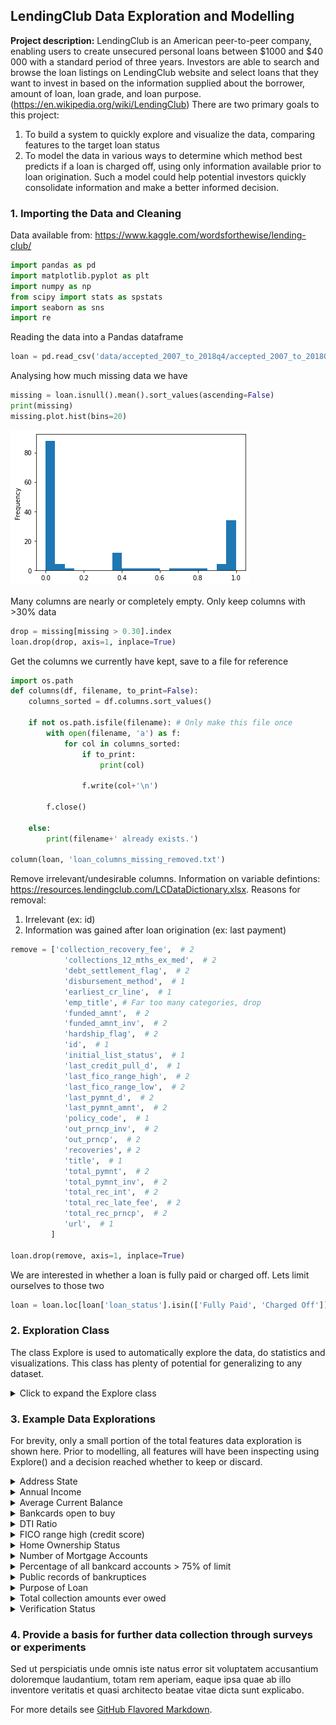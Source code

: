 ## LendingClub Data Exploration and Modelling

**Project description:** LendingClub is an American peer-to-peer company, enabling users to create unsecured personal loans between $1000 and $40 000 with a standard period of three years. Investors are able to search and browse the loan listings on LendingClub website and select loans that they want to invest in based on the information supplied about the borrower, amount of loan, loan grade, and loan purpose. (https://en.wikipedia.org/wiki/LendingClub)
There are two primary goals to this project:
1. To build a system to quickly explore and visualize the data, comparing features to the target loan status
2. To model the data in various ways to determine which method best predicts if a loan is charged off, using only information available prior to loan origination. Such a model could help potential investors quickly consolidate information and make a better informed decision. 

### 1. Importing the Data and Cleaning

Data available from: https://www.kaggle.com/wordsforthewise/lending-club/

```python
import pandas as pd
import matplotlib.pyplot as plt
import numpy as np
from scipy import stats as spstats
import seaborn as sns
import re
```

Reading the data into a Pandas dataframe

```python
loan = pd.read_csv('data/accepted_2007_to_2018q4/accepted_2007_to_2018Q4.csv', low_memory=False)
```

Analysing how much missing data we have

```python
missing = loan.isnull().mean().sort_values(ascending=False)
print(missing)
missing.plot.hist(bins=20)
```
<img src="images/missing.png?raw=true"/>

Many columns are nearly or completely empty. Only keep columns with >30% data
```python
drop = missing[missing > 0.30].index
loan.drop(drop, axis=1, inplace=True)
```

Get the columns we currently have kept, save to a file for reference
```python
import os.path
def columns(df, filename, to_print=False):
    columns_sorted = df.columns.sort_values()
    
    if not os.path.isfile(filename): # Only make this file once
        with open(filename, 'a') as f:
            for col in columns_sorted:
                if to_print:
                    print(col)
                    
                f.write(col+'\n')
                
        f.close()
    
    else:
        print(filename+' already exists.')

column(loan, 'loan_columns_missing_removed.txt')
```

Remove irrelevant/undesirable columns. Information on variable defintions: https://resources.lendingclub.com/LCDataDictionary.xlsx.
Reasons for removal:
1. Irrelevant (ex: id)
2. Information was gained after loan origination (ex: last payment)
```python
remove = ['collection_recovery_fee',  # 2
            'collections_12_mths_ex_med',  # 2
            'debt_settlement_flag',  # 2
            'disbursement_method',  # 1
            'earliest_cr_line',  # 1
            'emp_title', # Far too many categories, drop
            'funded_amnt',  # 2
            'funded_amnt_inv',  # 2
            'hardship_flag',  # 2
            'id',  # 1
            'initial_list_status',  # 1
            'last_credit_pull_d',  # 1
            'last_fico_range_high',  # 2
            'last_fico_range_low',  # 2
            'last_pymnt_d',  # 2
            'last_pymnt_amnt',  # 2
            'policy_code',  # 1
            'out_prncp_inv',  # 2
            'out_prncp',  # 2
            'recoveries', # 2
            'title',  # 1
            'total_pymnt',  # 2
            'total_pymnt_inv',  # 2
            'total_rec_int',  # 2
            'total_rec_late_fee',  # 2
            'total_rec_prncp',  # 2
            'url',  # 1
         ]
         
loan.drop(remove, axis=1, inplace=True)
```

We are interested in whether a loan is fully paid or charged off. Lets limit ourselves to those two
```python
loan = loan.loc[loan['loan_status'].isin(['Fully Paid', 'Charged Off'])]
```

### 2. Exploration Class
The class Explore is used to automatically explore the data, do statistics and visualizations. This class has plenty of potential for generalizing to any dataset. 

<details><summary>Click to expand the Explore class</summary>
        
```python
class Explore:    
    """ Explores relations with of a feature with a binary target
    Parameters
    -----------
    feat: string
        The feature being compared to the target
    binary_target: string,
        The binary target. Default is "loan_status"
    as_cat:
        To treat the feature as categorical data. Default False.  
    Attributes
    ----------
    dtype: string
        The feature's data type ('float' or 'object'), automatically determined
    target_values: list, length=2
        The values in the binary target, automatically calculated
    subset: Pandas dataframe
        A subset of the data with only the feature and binary target
    bucket: int, dict or None (default)
        If int, bucket dictionary is automatically made from user defined integer. 
        User defined dictionarys have form: {'bucket_range_name':[min,max],...}, eg. {'0':[0,0], '0+':[1,999]} (numerical)
            OR {'bucket_cat_name':[cat1,cat2,...],...} (categorical)
    """
    
    def __init__(self, 
                 feat, 
                 binary_target='loan_status', 
                 bucket=None,
                 as_cat=False):
        
        self.feat = feat
        self.binary_target = binary_target
        
        # Create a subset of the data from the feature and target
        self.subset = loan.loc[:,[self.feat, binary_target]]
        
        self.as_cat = as_cat
        
        # Drop NaNs, store the result and print for user
        self.num_missing = 0
        na_value_counts = self.subset[feat].isna().value_counts()
        
        if True in na_value_counts.index:
            orginal_num_rows = self.subset.shape[0]
            self.num_missing = na_value_counts[True]
            print(f'{feat} has {self.num_missing} ({(self.num_missing/orginal_num_rows)*100:.2f}%) missing rows. They are dropped.')
            self.subset.dropna(inplace=True)
                  
        else: 
            print(f'{feat} has no missing rows!')
        
        # Determine the feature data type
        if np.issubdtype(self.subset[self.feat], float) and not as_cat:
            self.dtype = 'float'
        else:
            self.dtype = 'object'
        
        # Initialize the self.bucket variable
        if bucket != None:
            if isinstance(bucket, int): # If int, automatically create buckets with user given value of quantiles
                self.bucket = self.quantile_bucketizer(bucket)
                
            elif isinstance(bucket, dict): # If user defined, use that
                self.bucket = bucket
            
            self.bucketize_data() # Finally, bucketize the data
            
        else:
            self.bucket = None
        
        # Create the target_values list, i.e. the two binary values in the target
        self.target_values = []
        self.target_values.append(self.subset[binary_target].unique()[0])
        self.target_values.append(self.subset[binary_target].unique()[1])

  
    def bucket_key_words(self):
        '''Allows bucket dictionary to have key words inputted for convenience  
        '''
        if self.dtype == 'float' and not self.as_cat:
            # Create new bucket dict to replace old one (prevents dictionary iteration errors when replacing key:values)
            new_bucket = dict() 
            
            for key in self.bucket:
                value = self.bucket[key]
                
                # If a single integer passed, make the range [value, value]
                if isinstance(value, int):
                    new_bucket['['+str(value)+','+str(value)+']'] = [value, value]
                
                # If values are a list, search for key words (currently 'min' or 'max')
                elif isinstance(value, list):
                    new_list = [None for i in range(0, len(value))]
                    for i in range(0, len(value)):
                        new_list[i] = self.bucket[key][i]
                        
                        if isinstance(new_list[i], str):
                            if list_val == 'min':
                                new_list[i] = self.subset[self.feat].min()

                            elif list_val == 'max':
                                 new_list[i] = self.subset[self.feat].max()
                        
                    new_bucket[key] = new_list

                # If value is a string
                elif isinstance(value, str):
                    # '+' in the string value indicates we want a range greater (or equal) to the value
                        # Input should be of form '{int_val}+' OR '{int_val}+=' OR '{int_val}=+'
                    if '+' in value:
                        
                        # = present, so we want to replace with closed interval '[int_val,max]':[int_val,max]
                        if '=' in value:
                            int_val = int(value[:-2]) #
                            left_bracket = '['
                            
                        # No =, so we want to replace with left open interval '(int_val,max]':[int_val,max] 
                        else: 
                            int_val = int(value[:-1])
                            left_bracket = '('
                        
                        max_val = self.subset[self.feat].max()
                        
                        # Set new key with proper formatting and value, delete old key
                        new_bucket[left_bracket+str(int_val)+','+str(max_val)+']'] = [int_val, max_val]
                    
                    else:
                        # Determine if a string number (ex: '123') is inputted, range to be [int_value, int_value]
                        is_number = True
                        for s in value:
                            if not s.isdigit():
                                is_number = False
                        
                        if is_number:
                            int_value = int(value)
                            new_bucket['['+value+','+value+']'] = [int_value, int_value]
                         
            # Replace with new bucket
            self.bucket = new_bucket


    def quantile_bucketizer(self, numq=4, frmt='.2f'):
        ''' Automatically creates a bucket dictionary using quantiles for the data
        Parameters
        -----------
        numq: int
            Number of quantiles to break the data into
        frmt: string
            Formatting for the values, '.2f' for two decimals, 'nodec' for no decimals
        '''
        
        quantiles = dict()
        
        for i in range(-1,numq): #-1 to include the "zeroeth quartile" (min)
            val = self.subset[self.feat].quantile(( 1/numq) * (i+1))
            quantiles[i+1] = val

        bucket = dict()
        
        for key in quantiles:
            if key < numq:
                lower = quantiles[key]
                upper = quantiles[key + 1]

                if frmt == '.2f':
                    lower_format = f'{lower:.2f}'
                    upper_format = f'{upper:.2f}'

                elif frmt == 'nodec':
                    lower_format = f'{lower:.0f}'
                    upper_format = f'{upper:.0f}'

                if key != numq-1: 
                    key_string = '['+lower_format+','+upper_format+')'
                
                else: # If it is the last value, we want fully closed brackets
                    key_string = '['+lower_format+','+upper_format+']'
                
                bucket[key_string] = [lower, upper]

        print(f'Bucket automatically computed for {numq} quantiles:\n{bucket}')
        return bucket


    def bracket_type(self, value):
        ''' Uses simple regular expressions to determine bracket type (open, left open, right open, closed)
        from the key in the bucket dictionary. 
        Parameters| value, string
        '''
        if re.match('(\[.*\])', value) != None: return 'c'
        
        elif re.match('(\(.*\])', value) != None: return 'l'
        
        elif re.match('(\[.*\))', value) != None: return 'r'
        
        elif re.match('(\(.*\))', value) != None: return 'o'
        
        else: return False


    def bucketize_data(self, new=None):
        '''Using the bucket dictionary, sort the data into their buckets
        Parameters| new: User defined bucket dictionary or None (default) 
        '''
        if new == None and 'bucketized_'+self.feat in self.subset.columns:
            pass # Do nothing if already bucketized
        
        else:
            if self.bucket == None and new == None: 
                # Create a bucket dictionary if necessary, default 10
                self.bucket = self.quantile_bucketizer(10)
                
            if new != None:
                if isinstance(new, int): # If int given, automake with quantile_bucketizer function
                    self.bucket = self.quantile_bucketizer(numq=new)
                
                else:    
                    self.bucket = new # If new bucket given (and not int), set it
                
            # In case there are bucket key words
            self.bucket_key_words()
            
            # With everything set up, perform the bucketization
            self.bucketize()


    def bucketize(self):
        ''' Bucketizes the data. self.bucket_dict format should have a format like this when called:
        {'[num1,num2]':[num1,num2], 
         '[num3,num4)':[num3,num4],
         '(num5,num6]':[num5,num6],
         '(num7,num8)':[num7,num8]}
         The bracket types in the string key determines the type of inclusion used.
         Calling self.bucket_key_words() prior ensures any valid key words are put into this format
        '''
        # Categorical bucketizing
        if self.dtype == 'object' or self.as_cat: 
            for key in self.bucket:
                indices = (self.subset[self.feat].isin(self.bucket[key]))
                self.subset.loc[indices, 'bucketized_'+self.feat] = key
                
                
        # Numerical bucketizing
        else:
            for key in self.bucket:
                # Determine the type of inclusion
                bracket_type = self.bracket_type(key)

                # Extract the boundaries 
                lower = self.bucket[key][0]
                upper = self.bucket[key][1]

                # Determine the indices using the correct inclusion
                if bracket_type == 'c': # Closed
                    indices = (self.subset[self.feat] >= lower) & (self.subset[self.feat] <= upper)

                elif bracket_type == 'l': # Left open
                    indices = (self.subset[self.feat] > lower) & (self.subset[self.feat] <= upper)

                elif bracket_type == 'r': # Right open
                    indices = (self.subset[self.feat] >= lower) & (self.subset[self.feat] < upper)

                elif bracket_type == 'o': # Open
                    indices = (self.subset[self.feat] > lower) & (self.subset[self.feat] < upper)

                # Using the indices, replace the data with the bucket key in a new 'bucketized'+self.feat column
                self.subset.loc[indices, 'bucketized_'+self.feat] = key


    def log_transform(self):
        ''' Performs a log transformation of the data, only if not done already
        '''
        if 'log_'+self.feat in self.subset.columns:
            pass # Do nothing if already log transformed
        
        else: 
            self.subset['log_'+self.feat] = self.subset[self.feat].apply(lambda x: np.log(x+1))


    def delete_values(self, values):
        '''Deletes values from a given list. List values can be strings, integers or length 2 lists (ranges to delete)
        '''
        for val in values:
            if isinstance(val, str) or isinstance(val, int):
                self.subset = self.subset[self.subset[self.feat] != val]
            
            elif isinstance(val, list):
                self.subset = self.subset[~self.subset[self.feat].between(val[0], val[1], inclusive=True)]


    def do_stats(self, prefix=''):
        ''' Runs statistics on the data.
        Parameters| prefix: string, for using transformed data
        '''
        feat = self.add_prefix(prefix)
        
        # Statistics for numerical comparison, using Mann-Whitney U test
        if self.dtype == 'float' and not self.as_cat and not 'bucketized' in feat:
            grouped_by_values = {key:None for key in 
                                         self.subset[self.binary_target].unique()}

            for i in self.subset[self.binary_target].unique():
                grouped_by_values[i] = self.subset[
                    self.subset[self.binary_target] == i][feat]

            median_diff = grouped_by_values[self.target_values[0]].median() \
                - grouped_by_values[self.target_values[1]].median()
            
            self.stats = spstats.mannwhitneyu(grouped_by_values[self.target_values[0]], 
                                   grouped_by_values[self.target_values[1]])
            

            print(self.stats)
            print(f'{feat} median difference for {self.target_values[0]} - {self.target_values[1]}: {median_diff:.4f}')
            
        # For categorical-to-categorical comparison (ChiSq independence on contingency table)
        else:
            contingency_table = pd.crosstab(self.subset[self.binary_target], 
                                            self.subset[self.feat])
            
            s = spstats.chi2_contingency(contingency_table)
            self.stats = {'ChiSq':s[0], 'p_value':s[1]}

            print(self.stats)     


    def plot_counts(self, prefix=''):
        ''' For plotting a graph of the data counts, to see the distribution
        Parameters| prefix: string, for using transformed data
        '''
        feat = self.add_prefix(prefix)
        fig, ax = plt.subplots(figsize=(12,4))
        
        # For numerical data, use a histogram (don't do if treated as categorical or prefix is bucketized)
        if self.dtype == 'float' and not self.as_cat and not 'bucketized' in feat:
            ax = sns.histplot(self.subset[feat], ax=ax)
            ax.set_title(feat+' Counts')
        
        # For categorical data, use a countplot
        else: 
            ax = sns.countplot(x=self.subset[feat], 
                                  order=sorted(self.subset[feat].unique(), key=self.natural_key),
                                  ax=ax,
                                  color='orange')
            plt.setp(ax.get_xticklabels(), rotation=45)

            ax.set_title(feat+' Counts')    
            ax.set_xlabel(feat)
        
        plt.tight_layout()


    def plot_num(self, prefix=''):
        ''' For plotting a comparison between the binary target_values for numerical data
        Parameters| prefix: string, for using transformed data
        '''
        feat = self.add_prefix(prefix)
        fig, ax = plt.subplots(figsize=(12,4))
        
        ax = sns.boxplot(x=feat, y=self.binary_target, 
                          data=self.subset, ax=ax)
        ax.set_title(f'Boxplots comparing {self.target_values[0]} vs {self.target_values[1]} for '+feat)
        
        plt.tight_layout()


    def plot_cat(self, prefix='', target_value_compared=1):
        ''' For comparing categorical data, using a barplot to compare rates of target_value_compared
        for each category.
        Parameters
        -----------
        prefix: string, 
            For using transformed data
        target_value_compared: int, 
            The index in the target_values list of the target value to be compared. Default 1.
        '''
        feat = self.add_prefix(prefix)
        fig, ax = plt.subplots(figsize=(12,4))
        
        rate_name = self.target_values[target_value_compared]
        
        rate = self.subset.groupby(
            feat)[self.binary_target].value_counts(normalize=True).loc[:, rate_name]

        pal = sns.color_palette("Reds_d", len(rate.values))
        rank = rate.values.argsort().argsort()
        ax = sns.barplot(x=rate.index, 
                        y=rate.values,
                        order=sorted(rate.index, key=self.natural_key),
                        palette=np.array(pal)[rank])
        plt.setp(ax.get_xticklabels(), rotation=45)

        ax.set_title(f'{rate_name} Rate vs ' + feat)
        ax.set_ylabel(f'Rate {rate_name}')
        ax.set_xlabel(feat)
        
        plt.tight_layout()


    def add_prefix(self, prefix):
        '''Takes a given prefix (currently only looking at first letter) 
        and returns appriopriate feature name (changing nothing if empty string '' passed)
        Also calls for the appropriate transformation (only actually done if necessary, allows for transformations
        to be performed without explicitly calling for it). 
        Returns the prefix + feature name. '''

        p = ''

        if len(prefix) > 0:
            if prefix[0] == 'l':
                self.log_transform()
                p = 'log_'

            elif prefix[0] == 'b':
                self.bucketize_data()
                p = 'bucketized_'

        return p + self.feat


    def natural_key(self, string_):
        ''' To "naturally" sort strings with numbers (ex: so [2,9] comes before [10,99])
        Only used in plotting count & categorical graphs with string number categories
        I strip the first/last (string_[1:-1]) as this will look at things of the form '[num1,num2]'
        See https://blog.codinghorror.com/sorting-for-humans-natural-sort-order/'''
        string_ = str(string_)
        
        # If brackets are present, strip those so the first number is what's taken into account
        if isinstance(string_, str) and ('[' in string_ or '(' in string_):
            return [int(s) if s.isdigit() else s for s in re.split(r'(\d+)', string_[1:-1])]
        
        else:
            return [int(s) if s.isdigit() else s for s in re.split(r'(\d+)', string_)]


    def auto(self, log=False, bucket=None):
        ''' Convenience method for automatiically doing stats and the desired plots
        '''
        self.do_stats()
        only_buckets = False
        
        bucket_px = ''
        if bucket != None:
            if not isinstance(bucket, bool) and isinstance(bucket, int):
                self.bucketize_data(bucket)
            
            if bucket == 'only buckets':
                only_buckets = True
            
            bucket_px = 'bucket'
        
        log_px = ''
        
        if log: 
            log_px = 'log'
               
        if only_buckets:
            self.plot_counts(bucket_px)
            self.plot_cat(bucket_px)
        
        elif self.dtype == 'float':
            self.plot_counts(log_px)
            self.plot_num(log_px)
            self.plot_cat('bucket')
        
        elif self.dtype == 'object':
            self.plot_counts(log_px)
            self.plot_cat(bucket_px)
```

</details>

### 3. Example Data Explorations
For brevity, only a small portion of the total features data exploration is shown here. Prior to modelling, all features will have been inspecting using Explore() and a decision reached whether to keep or discard.

<details><summary>Address State</summary>
    
```python
''' addr_state "The state provided by the borrower in the loan application. '''
addr_state = Explore('addr_state')
addr_state.auto()
```

![addr_state](https://raw.githubusercontent.com/joelford/joelford.github.io/master/images/explor_img/address_state.png)

</details>

<details><summary>Annual Income</summary>
    
```python
''' annual_inc (going to need to look at log results) '''
annual_inc = Explore('annual_inc')
annual_inc.do_stats()
annual_inc.plot_cat('bucket')
<img src="images/explor_img/annual_inc.png?raw=true"/>
```

![annual_inc](https://raw.githubusercontent.com/joelford/joelford.github.io/master/images/explor_img/annual_inc.PNG)

</details>

<details><summary>Average Current Balance</summary>
 
```python
''' avg_cur_bal "Average current balance of all accounts '''
avg_cur_bal = Explore('avg_cur_bal')
avg_cur_bal.auto(log=True)
<img src="images/explor_img/avg_cur_bal1.png?raw=true"/>
<img src="images/explor_img/avg_cur_bal2.png?raw=true"/>
```

![avg_cur_bal1](https://raw.githubusercontent.com/joelford/joelford.github.io/master/images/explor_img/avg_cur_bal1.PNG)
![avg_cur_bal2](https://raw.githubusercontent.com/joelford/joelford.github.io/master/images/explor_img/avg_cur_bal2.PNG)

</details>

<details><summary>Bankcards open to buy</summary>
    
```python
bc_open_to_buy = Explore('bc_open_to_buy')
bc_open_to_buy.bucketize_data({'0':0, '(0,5000)':[0.001, 5000], '5000=+':'5000=+'})
bc_open_to_buy.auto(bucket = 'only buckets')
<img src="images/explor_img/bc_open_to_buy.png?raw=true"/>
```

![bc_open_to_buy](https://raw.githubusercontent.com/joelford/joelford.github.io/master/images/explor_img/bc_open_to_buy.PNG)

</details>

<details><summary>DTI Ratio</summary>

```python
'''dti A ratio calculated using the borrower’s total monthly debt payments on the total debt obligations, 
excluding mortgage and the requested LC loan, divided by the borrower’s self-reported monthly income. '''
dti = Explore('dti')
dti.delete_values([[-1,-0.000001]])
dti.do_stats()
dti.plot_cat('bucket')
```

![dti](https://raw.githubusercontent.com/joelford/joelford.github.io/master/images/explor_img/dti.PNG)

</details>

<details><summary>FICO range high (credit score)</summary>

```python
'''fico_range_high The upper boundary range the borrower’s FICO at loan origination belongs to.'''
fico_range_high = Explore('fico_range_high')
b = fico_range_high.quantile_bucketizer(4)
fico_range_high.bucketize_data(new=b)
fico_range_high.plot_cat(prefix='bucket')
```

![fico_range_high](https://raw.githubusercontent.com/joelford/joelford.github.io/master/images/explor_img/fico_high.PNG)

</details>

<details><summary>Home Ownership Status</summary>

```python
'''home_ownership The home ownership status provided by the borrower during registration. 
Our values are: RENT, OWN, MORTGAGE, OTHER.'''
home_ownership = Explore('home_ownership')
home_ownership.delete_values(['NONE']) #NONE value exists for some reason, remove
home_ownership.do_stats()
home_ownership.plot_counts()
home_ownership.plot_cat()
```

![home_ownership](https://raw.githubusercontent.com/joelford/joelford.github.io/master/images/explor_img/home.PNG)

</details>

<details><summary>Number of Mortgage Accounts</summary>

```python
'''mort_acc Number of mortgage accounts.'''
b = {'0':0, '1':1, '2':2, 
                    '3':3, '4':4, '5+':'5+'}
mort_acc = Explore('mort_acc', bucket=b)
mort_acc.auto(bucket='only buckets')
```

![mort_acc](https://raw.githubusercontent.com/joelford/joelford.github.io/master/images/explor_img/mortgage.PNG)

</details>

<details><summary>Percentage of all bankcard accounts > 75% of limit</summary>

```python
percent_bc_gt_75 = Explore('percent_bc_gt_75')
percent_bc_gt_75.auto()
```

![percent_bc_gt_75(1)](https://raw.githubusercontent.com/joelford/joelford.github.io/master/images/explor_img/percent_bc_gt_75(1).PNG)
![percent_bc_gt_75(2)](https://raw.githubusercontent.com/joelford/joelford.github.io/master/images/explor_img/percent_bc_gt_75(2).PNG)

</details>

<details><summary>Public records of bankruptices</summary>

```python
'''pub_rec_bankruptcies Number of public record bankruptcies'''
b={'0':0, '1':1, '2=+':'2=+'}
pub_rec_bankruptcies = Explore('pub_rec_bankruptcies', bucket=b)
pub_rec_bankruptcies.auto(bucket='only buckets')
```

![pub_rec_bankruptcies](https://raw.githubusercontent.com/joelford/joelford.github.io/master/images/explor_img/pub_rec_bank_rupt.PNG)

</details>

<details><summary>Purpose of Loan</summary>

```python
'''purpose A category provided by the borrower for the loan request. '''
purpose = Explore('purpose')
purpose.auto()
```

![purpose](https://raw.githubusercontent.com/joelford/joelford.github.io/master/images/explor_img/purpose.PNG)

</details>

<details><summary>Total collection amounts ever owed</summary>

```python
'''tot_coll_amt Total collection amounts ever owed'''
b={'0':0, '1+=':'1+='}
tot_coll_amt = Explore('tot_coll_amt', bucket=b)
tot_coll_amt.auto(bucket='only buckets')
```

![tot_coll_amt](https://raw.githubusercontent.com/joelford/joelford.github.io/master/images/explor_img/tot_coll_amnt.PNG)

</details>

<details><summary>Verification Status</summary>

```python
'''verification_status Indicates if the co-borrowers' joint income was verified by LC, 
not verified, or if the income source was verified'''
verification_status = Explore('verification_status')
verification_status.auto()
```

![verification_status](https://raw.githubusercontent.com/joelford/joelford.github.io/master/images/explor_img/verification.PNG)

</details>

### 4. Provide a basis for further data collection through surveys or experiments

Sed ut perspiciatis unde omnis iste natus error sit voluptatem accusantium doloremque laudantium, totam rem aperiam, eaque ipsa quae ab illo inventore veritatis et quasi architecto beatae vitae dicta sunt explicabo. 

For more details see [GitHub Flavored Markdown](https://guides.github.com/features/mastering-markdown/).
